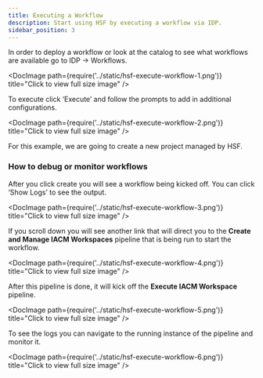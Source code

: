 ```yaml
---
title: Executing a Workflow
description: Start using HSF by executing a workflow via IDP.
sidebar_position: 3
---
```


In order to deploy a workflow or look at the catalog to see what workflows are available go to IDP → Workflows.

   <DocImage path={require('../static/hsf-execute-workflow-1.png')} title="Click to view full size image" />


To execute click ‘Execute’ and follow the prompts to add in additional configurations. 

   <DocImage path={require('../static/hsf-execute-workflow-2.png')} title="Click to view full size image" />

For this example, we are going to create a new project managed by HSF.

### How to debug or monitor workflows
After you click create you will see a workflow being kicked off. You can click ‘Show Logs’ to see the output. 

   <DocImage path={require('../static/hsf-execute-workflow-3.png')} title="Click to view full size image" />

If you scroll down you will see another link that will direct you to the **Create and Manage IACM Workspaces** pipeline that is being run to start the workflow.

   <DocImage path={require('../static/hsf-execute-workflow-4.png')} title="Click to view full size image" />

After this pipeline is done, it will kick off the **Execute IACM Workspace** pipeline. 

   <DocImage path={require('../static/hsf-execute-workflow-5.png')} title="Click to view full size image" />

To see the logs you can navigate to the running instance of the pipeline and monitor it.

   <DocImage path={require('../static/hsf-execute-workflow-6.png')} title="Click to view full size image" />